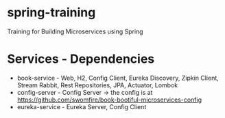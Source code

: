 # spring-training
Training for Building Microservices using Spring
# Services - Dependencies
- book-service - Web, H2, Config Client, Eureka Discovery, Zipkin Client, Stream Rabbit, Rest Repositories, JPA, Actuator, Lombok
- config-server - Config Server
	-> the config is at https://github.com/swomfire/book-bootiful-microservices-config
- eureka-service - Eureka Server, Config Client